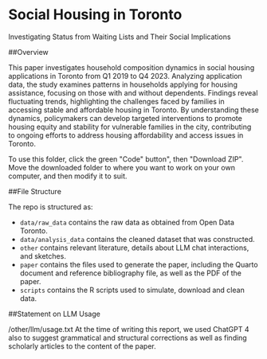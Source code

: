# Social Housing in Toronto
Investigating Status from Waiting Lists and Their Social Implications

##Overview

This paper investigates household composition dynamics in social housing applications in Toronto from Q1 2019 to Q4 2023. Analyzing application data, the study examines patterns in households applying for housing assistance, focusing on those with and without dependents. Findings reveal fluctuating trends, highlighting the challenges faced by families in accessing stable and affordable housing in Toronto. By understanding these dynamics, policymakers can develop targeted interventions to promote housing equity and stability for vulnerable families in the city, contributing to ongoing efforts to address housing affordability and access issues in Toronto.

To use this folder, click the green "Code" button", then "Download ZIP". Move the downloaded folder to where you want to work on your own computer, and then modify it to suit.

##File Structure

The repo is structured as:

-   `data/raw_data` contains the raw data as obtained from Open Data Toronto.
-   `data/analysis_data` contains the cleaned dataset that was constructed.
-   `other` contains relevant literature, details about LLM chat interactions, and sketches.
-   `paper` contains the files used to generate the paper, including the Quarto document and reference bibliography file, as well as the PDF of the paper. 
-   `scripts` contains the R scripts used to simulate, download and clean data.

##Statement on LLM Usage

/other/llm/usage.txt At the time of writing this report, we used ChatGPT 4 also to suggest grammatical and structural corrections as well as finding scholarly articles to the content of the paper.
